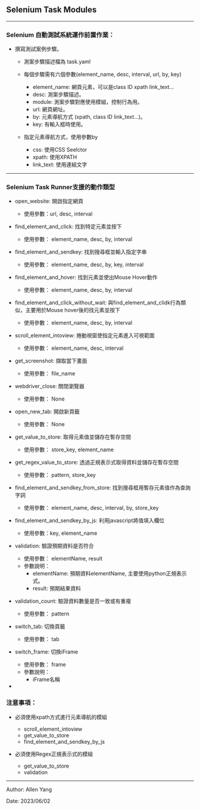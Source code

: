 ## Selenium Task Modules

* * *

### Selenium 自動測試系統運作前置作業：

* 撰寫測試案例步驟。

    * 測案步驟描述檔為 task.yaml

    * 每個步驟需有六個參數(element_name, desc, interval, url, by, key)

        * element\_name: 網頁元素，可以是class ID xpath link_text...
        * desc: 測案步驟描述。
        * module: 測案步驟對應使用模組，控制行為用。
        * url: 網頁網址。
        * by: 元素導航方式 (xpath, class ID link\_text...)。
        * key: 有輸入框時使用。

    * 指定元素導航方式，使用參數by
        
        * css: 使用CSS Seelctor
        * xpath: 使用XPATH
        * link_text: 使用連結文字

* * *

### Selenium Task Runner支援的動作類型

* open_website: 開啟指定網頁

    * 使用參數：url, desc, interval

* find\_element\_and\_click: 找到特定元素並按下

    * 使用參數： element\_name, desc, by, interval

* find\_element\_and\_sendkey: 找到搜尋框並輸入指定字串

    * 使用參數： element\_name, desc, by, key, interval

* find\_element\_and\_hover: 找到元素並使出Mouse Hover動作

    * 使用參數： element\_name, desc, by, interval

* find\_element\_and\_click\_without\_wait: 與find\_element\_and\_clidk行為類似，主要用於Mouse hover後的找元素並按下

    * 使用參數： element\_name, desc, by, interval

* scroll\_element\_intoview: 捲動視窗使指定元素進入可視範圍

    * 使用參數： element\_name, desc, interval

* get\_screenshot: 擷取當下畫面

    * 使用參數： file_name

* webdriver\_close: 關閉瀏覽器
    * 使用參數： None

* open\_new\_tab: 開啟新頁籤
    * 使用參數： None

* get\_value\_to\_store: 取得元素值並儲存在暫存空間
    * 使用參數： store\_key, element\_name

* get\_regex\_value\_to\_store: 透過正規表示式取得資料並儲存在暫存空間
    * 使用參數： pattern, store_key

* find\_element\_and\_sendkey\_from\_store: 找到搜尋框用暫存元素值作為查詢字詞
    * 使用參數： element\_name, desc, interval, by, store\_key 

* find\_element\_and\_sendkey\_by\_js: 利用javascript將值填入欄位
    * 使用參數：key, element_name 

* validation: 驗證預期資料是否符合
    * 使用參數： elementName, result
    * 參數說明：
         * elementName: 預期資料elementName, 主要使用python正規表示式。
         * result: 預期結果資料 

* validation_count: 驗證資料數量是否一致或有重複
    * 使用參數： pattern

* switch\_tab: 切換頁籤
    * 使用參數： tab

* switch\_frame: 切換iFrame
    * 使用參數： frame
    * 參數說明：
        * iFrame名稱

*

### 注意事項：

* 必須使用xpath方式進行元素導航的模組

    * scroll\_element\_intoview
    * get\_value\_to\_store
    * find\_element\_and\_sendkey\_by\_js


* 必須使用Regex正規表示式的模組

    * get\_value\_to\_store
    * validation 

* * *

Author: Allen Yang

Date: 2023/06/02